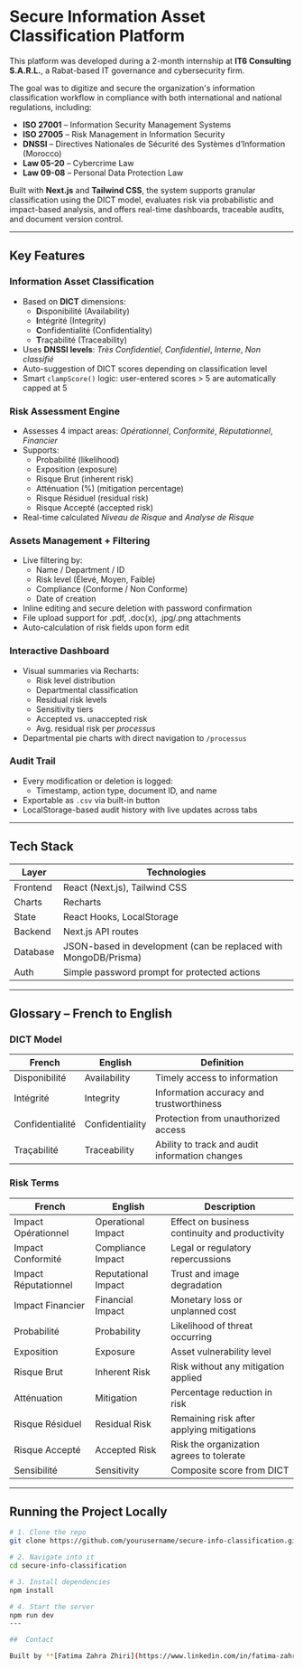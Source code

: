 #  Secure Information Asset Classification Platform

This platform was developed during a 2-month internship at **IT6 Consulting S.A.R.L.**, a Rabat-based IT governance and cybersecurity firm.

The goal was to digitize and secure the organization's information classification workflow in compliance with both international and national regulations, including:

- **ISO 27001** – Information Security Management Systems
- **ISO 27005** – Risk Management in Information Security
- **DNSSI** – Directives Nationales de Sécurité des Systèmes d’Information (Morocco)
- **Law 05-20** – Cybercrime Law
- **Law 09-08** – Personal Data Protection Law

Built with **Next.js** and **Tailwind CSS**, the system supports granular classification using the DICT model, evaluates risk via probabilistic and impact-based analysis, and offers real-time dashboards, traceable audits, and document version control.

---

##  Key Features

### Information Asset Classification
- Based on **DICT** dimensions:
  - **D**isponibilité (Availability)
  - **I**ntégrité (Integrity)
  - **C**onfidentialité (Confidentiality)
  - **T**raçabilité (Traceability)
- Uses **DNSSI levels**: _Très Confidentiel_, _Confidentiel_, _Interne_, _Non classifié_
- Auto-suggestion of DICT scores depending on classification level
- Smart `clampScore()` logic: user-entered scores > 5 are automatically capped at 5

### Risk Assessment Engine
- Assesses 4 impact areas: _Opérationnel_, _Conformité_, _Réputationnel_, _Financier_
- Supports:
  - Probabilité (likelihood)
  - Exposition (exposure)
  - Risque Brut (inherent risk)
  - Atténuation (%) (mitigation percentage)
  - Risque Résiduel (residual risk)
  - Risque Accepté (accepted risk)
- Real-time calculated *Niveau de Risque* and *Analyse de Risque*

###  Assets Management + Filtering
- Live filtering by:
  -  Name / Department / ID
  -  Risk level (Élevé, Moyen, Faible)
  - Compliance (Conforme / Non Conforme)
  - Date of creation
- Inline editing and secure deletion with password confirmation
- File upload support for .pdf, .doc(x), .jpg/.png attachments
- Auto-calculation of risk fields upon form edit

### Interactive Dashboard
- Visual summaries via Recharts:
  - Risk level distribution
  - Departmental classification
  - Residual risk levels
  - Sensitivity tiers
  - Accepted vs. unaccepted risk
  - Avg. residual risk per *processus*
- Departmental pie charts with direct navigation to `/processus`

### Audit Trail
- Every modification or deletion is logged:
  - Timestamp, action type, document ID, and name
- Exportable as `.csv` via built-in button
- LocalStorage-based audit history with live updates across tabs

---

## Tech Stack

| Layer | Technologies |
|-------|--------------|
| Frontend | React (Next.js), Tailwind CSS |
| Charts | Recharts |
| State | React Hooks, LocalStorage |
| Backend | Next.js API routes |
| Database | JSON-based in development (can be replaced with MongoDB/Prisma) |
| Auth | Simple password prompt for protected actions |

---

##  Glossary – French to English

###  DICT Model
| French              | English          | Definition |
|---------------------|------------------|------------|
| Disponibilité        | Availability      | Timely access to information |
| Intégrité            | Integrity         | Information accuracy and trustworthiness |
| Confidentialité      | Confidentiality   | Protection from unauthorized access |
| Traçabilité          | Traceability      | Ability to track and audit information changes |

###  Risk Terms
| French               | English              | Description |
|----------------------|----------------------|-------------|
| Impact Opérationnel   | Operational Impact    | Effect on business continuity and productivity |
| Impact Conformité     | Compliance Impact     | Legal or regulatory repercussions |
| Impact Réputationnel  | Reputational Impact   | Trust and image degradation |
| Impact Financier      | Financial Impact      | Monetary loss or unplanned cost |
| Probabilité           | Probability           | Likelihood of threat occurring |
| Exposition            | Exposure              | Asset vulnerability level |
| Risque Brut           | Inherent Risk         | Risk without any mitigation applied |
| Atténuation           | Mitigation            | Percentage reduction in risk |
| Risque Résiduel       | Residual Risk         | Remaining risk after applying mitigations |
| Risque Accepté        | Accepted Risk         | Risk the organization agrees to tolerate |
| Sensibilité           | Sensitivity           | Composite score from DICT |

---

## Running the Project Locally

```bash
# 1. Clone the repo
git clone https://github.com/yourusername/secure-info-classification.git

# 2. Navigate into it
cd secure-info-classification

# 3. Install dependencies
npm install

# 4. Start the server
npm run dev
---

##  Contact

Built by **[Fatima Zahra Zhiri](https://www.linkedin.com/in/fatima-zahra-zhiri-722046274/)**  
